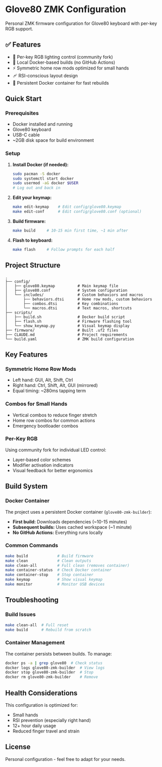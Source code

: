 # Glove80 ZMK Configuration

Personal ZMK firmware configuration for Glove80 keyboard with per-key RGB support.

## ✅ Features

- 🎨 Per-key RGB lighting control (community fork)
- 🔧 Local Docker-based builds (no GitHub Actions)
- ⚡ Symmetric home row mods optimized for small hands
- 🩹 RSI-conscious layout design
- 🚀 Persistent Docker container for fast rebuilds

## Quick Start

### Prerequisites

- Docker installed and running
- Glove80 keyboard
- USB-C cable
- ~2GB disk space for build environment

### Setup

1. **Install Docker (if needed):**
   ```bash
   sudo pacman -S docker
   sudo systemctl start docker
   sudo usermod -aG docker $USER
   # Log out and back in
   ```

2. **Edit your keymap:**
   ```bash
   make edit-keymap    # Edit config/glove80.keymap
   make edit-conf      # Edit config/glove80.conf (optional)
   ```

3. **Build firmware:**
   ```bash
   make build     # 10-15 min first time, ~1 min after
   ```

4. **Flash to keyboard:**
   ```bash
   make flash     # Follow prompts for each half
   ```

## Project Structure

```
.
├── config/
│   ├── glove80.keymap          # Main keymap file
│   ├── glove80.conf            # System configuration
│   └── includes/               # Custom behaviors and macros
│       ├── behaviors.dtsi      # Home row mods, custom behaviors
│       ├── combos.dtsi         # Key combinations
│       └── macros.dtsi         # Text macros, shortcuts
├── scripts/
│   ├── build.sh                # Docker build script
│   ├── flash.sh                # Firmware flashing tool
│   └── show_keymap.py          # Visual keymap display
├── firmware/                   # Built .uf2 files
├── CLAUDE.md                   # Project requirements
└── build.yaml                  # ZMK build configuration
```

## Key Features

### Symmetric Home Row Mods
- Left hand: GUI, Alt, Shift, Ctrl
- Right hand: Ctrl, Shift, Alt, GUI (mirrored)
- Equal timing: ~280ms tapping term

### Combos for Small Hands
- Vertical combos to reduce finger stretch
- Home row combos for common actions
- Emergency bootloader combos

### Per-Key RGB
Using community fork for individual LED control:
- Layer-based color schemes
- Modifier activation indicators
- Visual feedback for better ergonomics

## Build System

### Docker Container
The project uses a persistent Docker container (`glove80-zmk-builder`):
- **First build:** Downloads dependencies (~10-15 minutes)
- **Subsequent builds:** Uses cached workspace (~1 minute)
- **No GitHub Actions:** Everything runs locally

### Common Commands
```bash
make build             # Build firmware
make clean             # Clean outputs
make clean-all         # Full clean (removes container)
make container-status  # Check Docker container
make container-stop    # Stop container
make keymap            # Show visual keymap
make monitor           # Monitor USB devices
```

## Troubleshooting

### Build Issues
```bash
make clean-all  # Full reset
make build      # Rebuild from scratch
```

### Container Management
The container persists between builds. To manage:
```bash
docker ps -a | grep glove80  # Check status
docker logs glove80-zmk-builder  # View logs
docker stop glove80-zmk-builder  # Stop
docker rm glove80-zmk-builder    # Remove
```

## Health Considerations

This configuration is optimized for:
- Small hands
- RSI prevention (especially right hand)
- 12+ hour daily usage
- Reduced finger travel and strain

## License

Personal configuration - feel free to adapt for your needs.